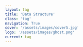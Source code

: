 ```yaml
---
layout: tag
title: 'Data Structure'
class: 'tag'
navigation: True
cover: '/assets/images/cover5.jpg'
logo: '/assets/images/ghost.png'
current: tag
---
```

